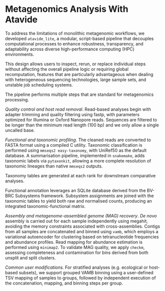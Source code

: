 # Metagenomics Analysis With Atavide

To address the limitations of monolithic metagenomic workflows, we developed `atavide_lite`, 
a modular, script-based pipeline that decouples computational processes to enhance robustness,
transparency, and adaptability across diverse high-performance computing (HPC) environments. 

This design allows users to inspect, rerun, or replace individual steps without affecting the 
overall pipeline logic or requiring global recomputation, features that are particularly 
advantageous when dealing with heterogeneous sequencing technologies, large sample sets, and unstable
job scheduling systems. 

The pipeline performs multiple steps that are standard for metagenomics processing. 

_Quality control and host read removal_. Read-based analyses begin with adapter trimming and quality
filtering using fastp, with parameters optimized for Illumina or Oxford Nanopore reads. 
Sequences are filtered to be longer than the minimum read length (100 bp) and we only
allow a single uncalled base. 

_Functional and taxonomic profiling_. The cleaned reads are converted to FASTA format using 
a compiled C utility. Taxonomic classification is performed using `mmseqs2 easy-taxonomy`, with 
UniRef50 as the default database. A summarisation pipeline, implemented in `snakemake`, adds taxonomic 
labels via `pytaxonkit`, allowing a more complete resolution of taxonomic lineages than native 
`mmseqs2` outputs. 

Taxonomy tables are generated at each rank for downstream comparative analyses.

Functional annotation leverages an SQLite database derived from the BV-BRC Subsystems framework.
Subsystem assignments are joined with the taxonomic tables to yield both raw and normalised counts, 
producing an integrated taxonomic-functional matrix.

_Assembly and metagenome-assembled genome (MAG) recovery_. _De novo_ assembly is carried
out for each sample independently using megahit, avoiding the memory constraints associated 
with cross-assemblies. Contigs from all samples are concatenated and binned using `vamb`, which 
employs a variational autoencoder for clustering based on tetranucleotide frequencies and 
abundance profiles. Read mapping for abundance estimation is performed using `minimap2`. To 
validate MAG quality, we apply `checkm`, assessing completeness and contamination for bins derived
from both unsplit and split clusters. 

_Common user modifications._ For stratified analyses (e.g. ecological or host-based subsets), we 
support grouped VAMB binning using a user-defined
TSV mapping of samples to groups, followed by independent execution of the concatenation, 
mapping, and binning steps per group.


